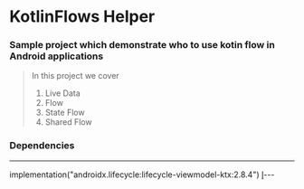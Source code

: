 # KotlinFlows Helper
### Sample project which demonstrate  who to use kotin flow in Android applications
> In this project we cover
> 1. Live Data
> 2. Flow
> 3. State Flow
> 4. Shared Flow

### Dependencies 
---
implementation("androidx.lifecycle:lifecycle-viewmodel-ktx:2.8.4")
l̥---
